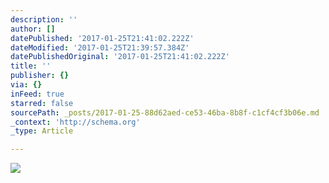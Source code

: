 ```yaml
---
description: ''
author: []
datePublished: '2017-01-25T21:41:02.222Z'
dateModified: '2017-01-25T21:39:57.384Z'
datePublishedOriginal: '2017-01-25T21:41:02.222Z'
title: ''
publisher: {}
via: {}
inFeed: true
starred: false
sourcePath: _posts/2017-01-25-88d62aed-ce53-46ba-8b8f-c1cf4cf3b06e.md
_context: 'http://schema.org'
_type: Article

---
```

![](https://the-grid-user-content.s3-us-west-2.amazonaws.com/f9e645e6-d54a-4bab-851c-0d313a44e51b.jpg)